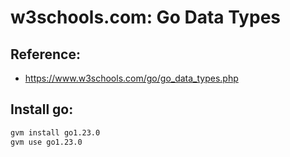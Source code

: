 # w3schools.com: Go Data Types

## Reference:

- https://www.w3schools.com/go/go_data_types.php

## Install go:

```sh
gvm install go1.23.0
gvm use go1.23.0
```
